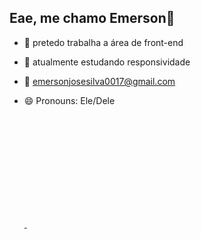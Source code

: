  Eae, me chamo Emerson👋
----------------------------------------------------------------------------------------------------------------------------------------------------------------------------

- 🔭 pretedo trabalha a área de front-end
- 🌱 atualmente estudando responsividade
- 💬 emersonjosesilva0017@gmail.com
- 😄 Pronouns: Ele/Dele

   <div>
      <a href="https://beacons.ai/emersonjose444">
       <img height="180em" scr="https://github-readme-stats.vercel.app/api?username=anuraghazra&show_icons=true&theme=radical">
      <img height="180em" scr="https://github-readme-stats.vercel.app/api?username=anuraghazra&show_icons=true&theme=transparent"/>

  



